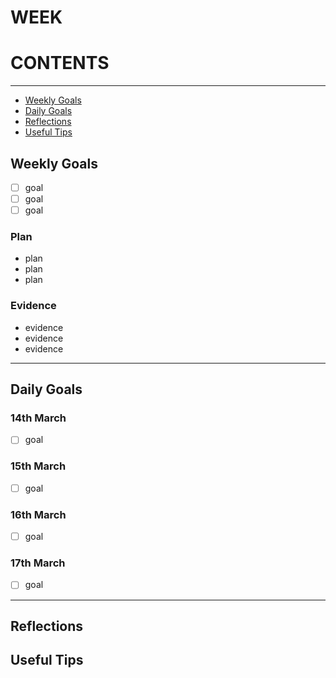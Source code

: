 # WEEK

# CONTENTS

---

* [Weekly Goals](#Weekly-Goals)
* [Daily Goals](#Daily-Goals)
* [Reflections](#Reflections)
* [Useful Tips](#Useful-Tips)

## Weekly Goals

* [ ] goal
* [ ] goal
* [ ] goal

### Plan

* plan
* plan
* plan

### Evidence

* evidence
* evidence
* evidence

---

## Daily Goals

### 14th March

* [ ] goal


### 15th March

* [ ] goal


### 16th March

* [ ] goal


### 17th March

* [ ] goal

---

## Reflections

<!-- Did I meet all my goals to the standard that I set at the start of the week? -->
<!-- what would I change/improve moving forward? -->


## Useful Tips

